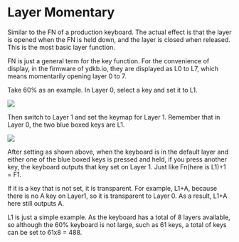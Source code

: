 # Layer Momentary

Similar to the FN of a production keyboard. The actual effect is that the layer is opened when the FN is held down, and the layer is closed when released. This is the most basic layer function.

FN is just a general term for the key function. For the convenience of display, in the firmware of ydkb.io, they are  displayed as L0 to L7, which means momentarily opening layer 0 to 7.

Take 60% as an example. In Layer 0, select a key and set it to L1.

<div style="width: 700px">

![](/assets/l-layer-01.png?700)
</div>

Then switch to Layer 1 and set the keymap for Layer 1. Remember that in Layer 0, the two blue boxed keys are L1.

<div style="width: 700px">

![](/assets/l-layer-02.png?700)
</div>

After setting as shown above, when the keyboard is in the default layer and either one of the blue boxed keys is pressed and held, if you press another key, the keyboard outputs that key set on Layer 1. Just like Fn(here is L1)+1 = F1.

If it is a key that is not set, it is transparent. For example, L1+A, because there is no A key on Layer1, so it is transparent to Layer 0. As a result, L1+A here still outputs A.

L1 is just a simple example. As the keyboard has a total of 8 layers available, so although the 60% keyboard is not large, such as 61 keys, a total of keys can be set to 61x8 = 488.